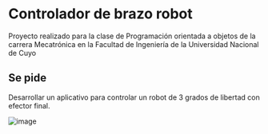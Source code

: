 # Controlador de brazo robot

Proyecto realizado para la clase de Programación orientada a objetos de la carrera Mecatrónica en la Facultad de Ingeniería de la Universidad Nacional de Cuyo 

## Se pide

Desarrollar un aplicativo para controlar un robot de 3 grados de libertad con efector final.

![image](https://user-images.githubusercontent.com/63414974/140430692-6ddf9e39-fbc2-4717-ba32-bab7e1032af3.png)
